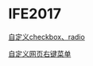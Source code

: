 # IFE2017

[自定义checkbox、radio](https://wanglei-0707.github.io/IFE2017/userDefindedCheckAndRadio/index.html)

[自定义网页右键菜单](https://wanglei-0707.github.io/IFE2017/userDefindedRightClickMenu/index.html)
